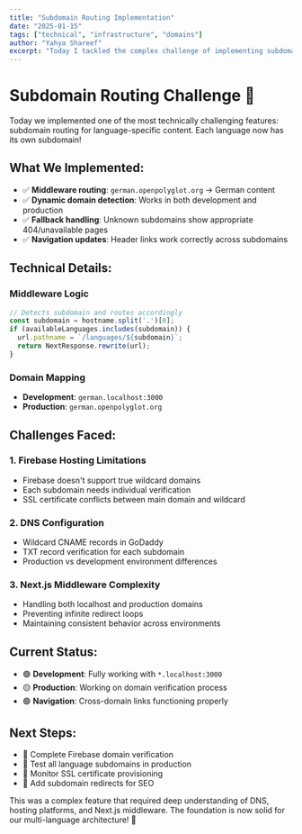 ```yaml
---
title: "Subdomain Routing Implementation"
date: "2025-01-15"
tags: ["technical", "infrastructure", "domains"]
author: "Yahya Shareef"
excerpt: "Today I tackled the complex challenge of implementing subdomain routing for language-specific pages. Each language gets its own subdomain for better organization."
---
```


# Subdomain Routing Challenge 🔧

Today we implemented one of the most technically challenging features: subdomain routing for language-specific content. Each language now has its own subdomain!

## What We Implemented:

- ✅ **Middleware routing**: `german.openpolyglot.org` → German content
- ✅ **Dynamic domain detection**: Works in both development and production
- ✅ **Fallback handling**: Unknown subdomains show appropriate 404/unavailable pages
- ✅ **Navigation updates**: Header links work correctly across subdomains

## Technical Details:

### Middleware Logic
```javascript
// Detects subdomain and routes accordingly
const subdomain = hostname.split('.')[0];
if (availableLanguages.includes(subdomain)) {
  url.pathname = `/languages/${subdomain}`;
  return NextResponse.rewrite(url);
}
```

### Domain Mapping
- **Development**: `german.localhost:3000`
- **Production**: `german.openpolyglot.org`

## Challenges Faced:

### 1. Firebase Hosting Limitations
- Firebase doesn't support true wildcard domains
- Each subdomain needs individual verification
- SSL certificate conflicts between main domain and wildcard

### 2. DNS Configuration
- Wildcard CNAME records in GoDaddy
- TXT record verification for each subdomain
- Production vs development environment differences

### 3. Next.js Middleware Complexity
- Handling both localhost and production domains
- Preventing infinite redirect loops
- Maintaining consistent behavior across environments

## Current Status:

- 🟢 **Development**: Fully working with `*.localhost:3000`
- 🟡 **Production**: Working on domain verification process
- 🟢 **Navigation**: Cross-domain links functioning properly

## Next Steps:

- 🎯 Complete Firebase domain verification
- 🎯 Test all language subdomains in production
- 🎯 Monitor SSL certificate provisioning
- 🎯 Add subdomain redirects for SEO

This was a complex feature that required deep understanding of DNS, hosting platforms, and Next.js middleware. The foundation is now solid for our multi-language architecture! 🚀